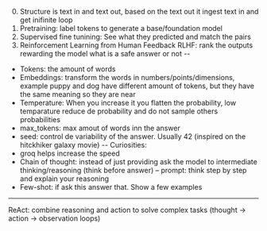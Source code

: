 0. Structure is text in and text out, based on the text out it ingest text in and get inifinite loop
1. Pretraining: label tokens to generate a base/foundation model
2. Supervised fine tunining: See what they predicted and match the pairs
2. Reinforcement Learning from Human Feedback RLHF: rank the outputs rewarding the model what is a safe answer or not
--
- Tokens: the amount of words
- Embeddings: transform the words in numbers/points/dimensions, example puppy and dog have different amount of tokens, but they have the same meaning so they are near
- Temperature: When you increase it you flatten the probability, low temparature reduce de probability and do not sample others probabilities
- max_tokens: max amout of words inn the answer
- seed: control de variability of the answer. Usually 42 (inspired on the hitckhiker galaxy movie)
--
Curiosities:
- groq helps increase the speed
- Chain of thought: instead of just providing ask the model to intermediate thinking/reasoning (think before answer) – prompt: think step by step and explain your reasoning
- Few-shot: if ask this answer that. Show a few examples
---
ReAct: combine reasoning and action to solve complex tasks (thought -> action -> observation loops)
